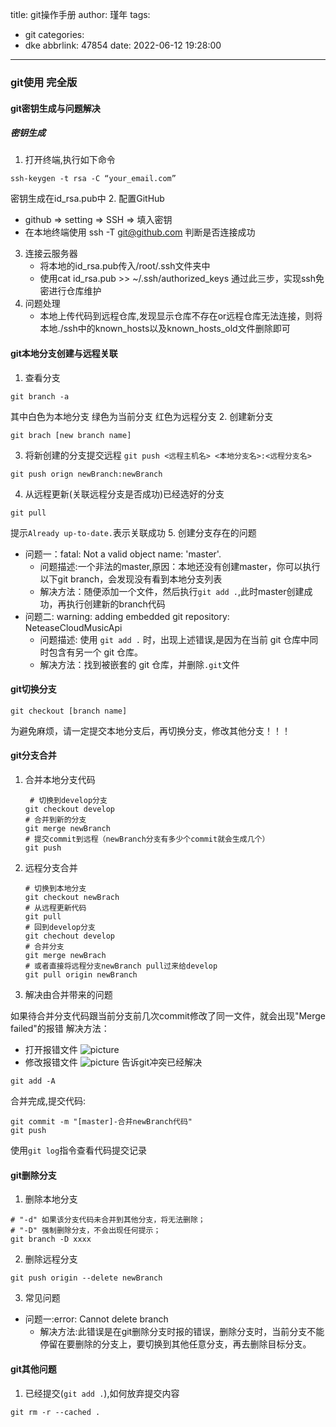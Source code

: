 title: git操作手册
author: 瑾年
tags:
  - git
categories:
  - dke
abbrlink: 47854
date: 2022-06-12 19:28:00
---
### git使用  完全版
#### git密钥生成与问题解决
##### 密钥生成
1. 打开终端,执行如下命令
```shell
ssh-keygen -t rsa -C “your_email.com”
```
密钥生成在id_rsa.pub中
2. 配置GitHub
   * github => setting => SSH => 填入密钥
   * 在本地终端使用 ssh -T git@github.com 判断是否连接成功
3. 连接云服务器
   * 将本地的id_rsa.pub传入/root/.ssh文件夹中
   * 使用cat id_rsa.pub >> ~/.ssh/authorized_keys
通过此三步，实现ssh免密进行仓库维护
4. 问题处理
   * 本地上传代码到远程仓库,发现显示仓库不存在or远程仓库无法连接，则将本地./ssh中的known_hosts以及known_hosts_old文件删除即可
  
#### git本地分支创建与远程关联
1. 查看分支
```shell
git branch -a
```
其中白色为本地分支
    绿色为当前分支
    红色为远程分支
2. 创建新分支
```shell
git brach [new branch name]
```
3. 将新创建的分支提交远程
`git push <远程主机名> <本地分支名>:<远程分支名>`
```shell
git push orign newBranch:newBranch
```
4. 从远程更新(关联远程分支是否成功)已经选好的分支
```shell
git pull
```
提示`Already up-to-date.`表示关联成功
5. 创建分支存在的问题
  * 问题一：fatal: Not a valid object name: 'master'.
    * 问题描述:一个非法的master,原因：本地还没有创建master，你可以执行以下git branch，会发现没有看到本地分支列表
    * 解决方法：随便添加一个文件，然后执行`git add .`,此时master创建成功，再执行创建新的branch代码
  * 问题二: warning: adding embedded git repository: NeteaseCloudMusicApi
      * 问题描述:  使用 `git add .` 时，出现上述错误,是因为在当前 git 仓库中同时包含有另一个 git 仓库。
      * 解决方法：找到被嵌套的 git 仓库，并删除` .git `文件
      
    

#### git切换分支
```shell
git checkout [branch name]
```
为避免麻烦，请一定提交本地分支后，再切换分支，修改其他分支！！！

#### git分支合并

1. 合并本地分支代码
   ```shell
    # 切换到develop分支
   git checkout develop
   # 合并到新的分支
   git merge newBranch
   # 提交commit到远程（newBranch分支有多少个commit就会生成几个）
   git push
    ```

2. 远程分支合并

	```shell
	# 切换到本地分支
	git checkout newBrach
	# 从远程更新代码
	git pull
	# 回到develop分支
	git chechout develop
	# 合并分支
	git merge newBrach
	# 或者直接将远程分支newBranch pull过来给develop
	git pull origin newBranch
	```

3. 解决由合并带来的问题

如果待合并分支代码跟当前分支前几次commit修改了同一文件，就会出现"Merge failed"的报错
解决方法：
  * 打开报错文件
    ![picture](/img/git1.JPG)
  * 修改报错文件
    ![picture](/img/git2.JPG)
告诉git冲突已经解决
```shell
git add -A
```
合并完成,提交代码:
```shell
git commit -m "[master]-合并newBranch代码"
git push
```
使用`git log`指令查看代码提交记录

#### git删除分支
1. 删除本地分支
```shell
# "-d" 如果该分支代码未合并到其他分支，将无法删除；
# "-D" 强制删除分支，不会出现任何提示；
git branch -D xxxx
```
2. 删除远程分支
```shell
git push origin --delete newBranch
```
3. 常见问题
  * 问题一:error: Cannot delete branch
    * 解决方法:此错误是在git删除分支时报的错误，删除分支时，当前分支不能停留在要删除的分支上，要切换到其他任意分支，再去删除目标分支。
    
#### git其他问题
1. 已经提交(`git add .`),如何放弃提交内容
```shell
git rm -r --cached .
```